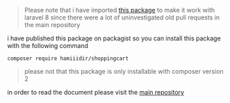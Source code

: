 > Please note that i have imported [this package](https://github.com/Crinsane/LaravelShoppingcart) to make it work with laravel 8 since there were a lot of uninvestigated old pull requests in the main repository 

i have published this package on packagist so you can install this package with the following command

	composer require hamiiidir/shoppingcart

>please not that this package is only installable with composer version 2


in order to read the document please visit the [main repository](https://github.com/Crinsane/LaravelShoppingcart)
